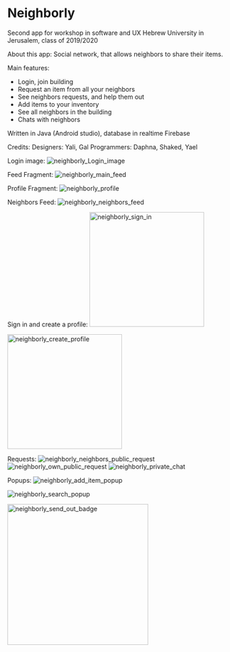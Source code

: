 # Neighborly
Second app for workshop in software and UX
Hebrew University in Jerusalem, class of 2019/2020

About this app:
Social network, that allows neighbors to share their items.

Main features:
* Login, join building
* Request an item from all your neighbors
* See neighbors requests, and help them out
* Add items to your inventory
* See all neighbors in the building
* Chats with neighbors

Written in Java (Android studio), database in realtime Firebase

Credits:
Designers: Yali, Gal
Programmers: Daphna, Shaked, Yael

Login image:
![neighborly_Login_image](https://user-images.githubusercontent.com/29176335/75746699-bf1feb00-5d23-11ea-9295-8456a84387cc.jpeg)

Feed Fragment:
![neighborly_main_feed](https://user-images.githubusercontent.com/29176335/75746700-bfb88180-5d23-11ea-9c6c-2471bf11ff5a.jpeg)

Profile Fragment:
![neighborly_profile](https://user-images.githubusercontent.com/29176335/75746712-c3e49f00-5d23-11ea-86d9-ff8dec984707.jpeg)


Neighbors Feed:
![neighborly_neighbors_feed](https://user-images.githubusercontent.com/29176335/75746892-41a8aa80-5d24-11ea-81f2-ebbdd9d4cd45.jpeg)

Sign in and create a profile:
<img width="258" alt="neighborly_sign_in" src="https://user-images.githubusercontent.com/29176335/75746783-027a5980-5d24-11ea-9de3-14b31322ddad.png">

<img width="258" alt="neighborly_create_profile" src="https://user-images.githubusercontent.com/29176335/75746780-0017ff80-5d24-11ea-978d-4aa54dbcfaed.png">

Requests:
![neighborly_neighbors_public_request](https://user-images.githubusercontent.com/29176335/75746706-c1824500-5d23-11ea-9d90-0a2aa1a35e99.jpeg)
![neighborly_own_public_request](https://user-images.githubusercontent.com/29176335/75746707-c21adb80-5d23-11ea-873d-cb65534b1cbe.jpeg)
![neighborly_private_chat](https://user-images.githubusercontent.com/29176335/75746709-c2b37200-5d23-11ea-8a53-0191f228ea8c.jpeg)


Popups:
![neighborly_add_item_popup](https://user-images.githubusercontent.com/29176335/75746694-bcbd9100-5d23-11ea-925f-9f9f1f40cee5.jpeg)

![neighborly_search_popup](https://user-images.githubusercontent.com/29176335/75746714-c47d3580-5d23-11ea-8967-3509ee65239a.jpeg)

<img width="317" alt="neighborly_send_out_badge" src="https://user-images.githubusercontent.com/29176335/75747137-d4494980-5d24-11ea-8740-7dc26cd6f8f2.png">







